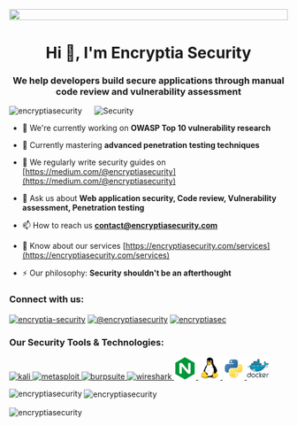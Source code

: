 <img src="https://www.jvrconsultancy.com/wp-content/uploads/2020/09/AdobeStock_209448540-1536x471.jpeg" width="100%" height="50%">

<h1 align="center">Hi 👋, I'm Encryptia Security</h1>
<h3 align="center">We help developers build secure applications through manual code review and vulnerability assessment</h3>
<img align="right" alt="Security" width="350" src="https://media.tenor.com/rePDfDWO3XoAAAAd/hacking.gif">
<p align="left"> <img src="https://komarev.com/ghpvc/?username=encryptiasecurity&label=Profile%20views&color=0e75b6&style=flat" alt="encryptiasecurity" /> </p>

- 🔭 We're currently working on **OWASP Top 10 vulnerability research**

- 🌱 Currently mastering **advanced penetration testing techniques**

- 📝 We regularly write security guides on [https://medium.com/@encryptiasecurity](https://medium.com/@encryptiasecurity)

- 💬 Ask us about **Web application security, Code review, Vulnerability assessment, Penetration testing**

- 📫 How to reach us **contact@encryptiasecurity.com**

- 📄 Know about our services [https://encryptiasecurity.com/services](https://encryptiasecurity.com/services)

- ⚡ Our philosophy: **Security shouldn't be an afterthought**

<h3 align="left">Connect with us:</h3>
<p align="left">
<a href="https://linkedin.com/company/encryptia-security" target="blank"><img align="center" src="https://raw.githubusercontent.com/rahuldkjain/github-profile-readme-generator/master/src/images/icons/Social/linked-in-alt.svg" alt="encryptia-security" height="30" width="40" /></a>
<a href="https://medium.com/@encryptiasecurity" target="blank"><img align="center" src="https://raw.githubusercontent.com/rahuldkjain/github-profile-readme-generator/master/src/images/icons/Social/medium.svg" alt="@encryptiasecurity" height="30" width="40" /></a>
<a href="https://twitter.com/encryptiasec" target="blank"><img align="center" src="https://raw.githubusercontent.com/rahuldkjain/github-profile-readme-generator/master/src/images/icons/Social/twitter.svg" alt="encryptiasec" height="30" width="40" /></a>
</p>

<h3 align="left">Our Security Tools & Technologies:</h3>
<p align="left"> 
<a href="https://www.kali.org/" target="_blank" rel="noreferrer"> <img src="https://www.vectorlogo.zone/logos/kali-linux/kali-linux-icon.svg" alt="kali" width="40" height="40"/> </a>
<a href="https://www.metasploit.com/" target="_blank" rel="noreferrer"> <img src="https://www.vectorlogo.zone/logos/metasploit/metasploit-icon.svg" alt="metasploit" width="40" height="40"/> </a>
<a href="https://www.burpsuite.org/" target="_blank" rel="noreferrer"> <img src="https://portswigger.net/burp/img/logo.svg" alt="burpsuite" width="40" height="40"/> </a>
<a href="https://www.wireshark.org/" target="_blank" rel="noreferrer"> <img src="https://www.vectorlogo.zone/logos/wireshark/wireshark-icon.svg" alt="wireshark" width="40" height="40"/> </a>
<a href="https://www.nginx.com/" target="_blank" rel="noreferrer"> <img src="https://raw.githubusercontent.com/devicons/devicon/master/icons/nginx/nginx-original.svg" alt="nginx" width="40" height="40"/> </a>
<a href="https://www.linux.org/" target="_blank" rel="noreferrer"> <img src="https://raw.githubusercontent.com/devicons/devicon/master/icons/linux/linux-original.svg" alt="linux" width="40" height="40"/> </a>
<a href="https://www.python.org" target="_blank" rel="noreferrer"> <img src="https://raw.githubusercontent.com/devicons/devicon/master/icons/python/python-original.svg" alt="python" width="40" height="40"/> </a>
<a href="https://www.docker.com/" target="_blank" rel="noreferrer"> <img src="https://raw.githubusercontent.com/devicons/devicon/master/icons/docker/docker-original-wordmark.svg" alt="docker" width="40" height="40"/> </a>
</p>

<p><img align="left" src="https://github-readme-stats.vercel.app/api/top-langs?username=encryptiasecurity&show_icons=true&locale=en&layout=compact" alt="encryptiasecurity" /></p>

<p>&nbsp;<img align="center" src="https://github-readme-stats.vercel.app/api?username=encryptiasecurity&show_icons=true&locale=en" alt="encryptiasecurity" /></p>

<p><img align="center" src="https://github-readme-streak-stats.herokuapp.com/?user=encryptiasecurity&" alt="encryptiasecurity" /></p>
